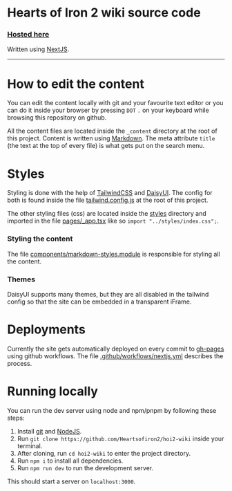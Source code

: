 # Hearts of Iron 2 wiki source code

### [Hosted here](https://www.hoi2bunker.com/hoi2-wiki)

Written using [NextJS](https://nextjs.org/).

---

# How to edit the content

You can edit the content locally with git and your favourite text editor or you can do it inside your browser by pressing
`DOT` `.` on your keyboard while browsing this repository on github.

All the content files are located inside the `_content` directory at the root of this project. Content is written using
[Markdown](https://www.markdownguide.org/). The meta attribute `title` (the text at the top of every file) is what gets put on the search menu.

# Styles

Styling is done with the help of [TailwindCSS](https://tailwindcss.com/) and [DaisyUI](https://daisyui.com/).
The config for both is found inside the file [tailwind.config.js](tailwind.config.js) at the root of this project.

The other styling files (css) are located inside the [styles](styles) directory and imported in the file [pages/_app.tsx](pages/_app.tsx)
like so `import "../styles/index.css";`.

### Styling the content

The file [components/markdown-styles.module](components/markdown-styles.module) is responsible for styling all the content.

### Themes

DaisyUI supports many themes, but they are all disabled in the tailwind config so that the site can be embedded in a transparent iFrame.

# Deployments

Currently the site gets automatically deployed on every commit to
[gh-pages](https://docs.github.com/en/pages/getting-started-with-github-pages/creating-a-github-pages-site)
using github workflows. The file [.github/workflows/nextjs.yml](.github/workflows/nextjs.yml) describes the process.

# Running locally

You can run the dev server using node and npm/pnpm by following these steps:

1. Install [git](https://git-scm.com/) and [NodeJS](https://nodejs.dev/en/).
2. Run `git clone https://github.com/Heartsofiron2/hoi2-wiki` inside your terminal.
3. After cloning, run `cd hoi2-wiki` to enter the project directory.
4. Run `npm i` to install all dependencies.
5. Run `npm run dev` to run the development server.

This should start a server on `localhost:3000`.

